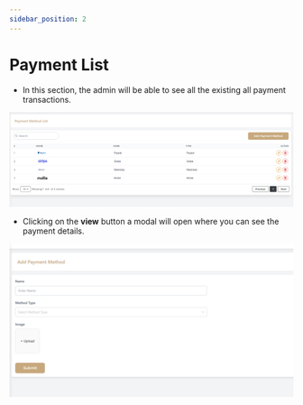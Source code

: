 ```yaml
---
sidebar_position: 2
---
```


# Payment List

- In this section, the admin will be able to see all the existing all payment transactions.

![Payment List](./img/1.png)

- Clicking on the **view** button a modal will open where you can see the payment details.

![Payment List](./img/2.png)